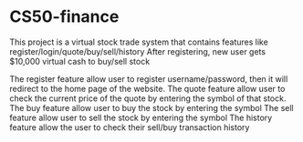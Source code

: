 # CS50-finance

This project is a virtual stock trade system that contains features like register/login/quote/buy/sell/history
After registering, new user gets $10,000 virtual cash to buy/sell stock

The register feature allow user to register username/password, then it will redirect to the home page of the website.
The quote feature allow user to check the current price of the quote by entering the symbol of that stock.
The buy feature allow user to buy the stock by entering the symbol
The sell feature allow user to sell the stock by entering the symbol
The history feature allow the user to check their sell/buy transaction history
